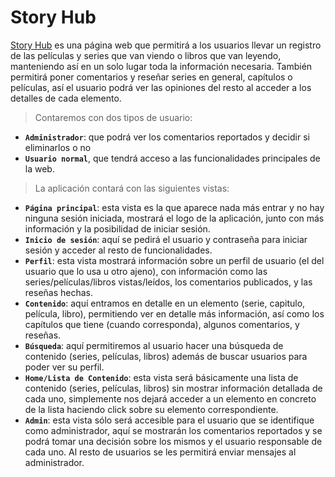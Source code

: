 # Story Hub 
[Story Hub](https://github.com/jbroto/StoryHub/tree/main) es una página web que permitirá a los usuarios llevar un registro de las películas y series que van viendo o libros que van leyendo, manteniendo así en un solo lugar toda la información necesaria. 
También permitirá poner comentarios y reseñar series en general, capítulos o películas, así el usuario podrá ver las opiniones del resto al acceder a los detalles de cada elemento. 
> Contaremos con dos tipos de usuario:
 -  **`Administrador`**: que podrá ver los comentarios reportados y decidir si eliminarlos o no
 - **`Usuario normal`**, que tendrá acceso a las funcionalidades principales de la web.

> La aplicación contará con las siguientes vistas:

 - **`Página principal`**: esta vista es la que aparece nada más entrar y no hay ninguna sesión iniciada, mostrará el logo de la aplicación, junto con más información y la posibilidad de iniciar sesión. 
 - **`Inicio de sesión`**: aquí se pedirá el usuario y contraseña para iniciar sesión y acceder al resto de funcionalidades. 
 - **`Perfil`**: esta vista mostrará información sobre un perfil de usuario (el del usuario que lo usa u otro ajeno), con información como las series/películas/libros vistas/leídos, los comentarios publicados, y las reseñas hechas. 
 - **`Contenido`**: aquí entramos en detalle en un elemento (serie, capitulo, película, libro), permitiendo ver en detalle más información, así como los capítulos que tiene (cuando corresponda), algunos comentarios, y reseñas. 
 - **`Búsqueda`**: aquí permitiremos al usuario hacer una búsqueda de contenido (series, películas, libros) además de buscar usuarios para poder ver su perfil. 
 - **`Home/Lista de Contenido`**: esta vista será básicamente una lista de contenido (series, películas, libros) sin mostrar información detallada de cada uno, simplemente nos dejará acceder a un elemento en concreto de la lista haciendo click sobre su elemento correspondiente. 
 - **`Admin`**: esta vista sólo será accesible para el usuario que se identifique como administrador, aquí se mostrarán los comentarios reportados y se podrá tomar una decisión sobre los mismos y el usuario responsable de cada uno. Al resto de usuarios se les permitirá enviar mensajes al administrador.
